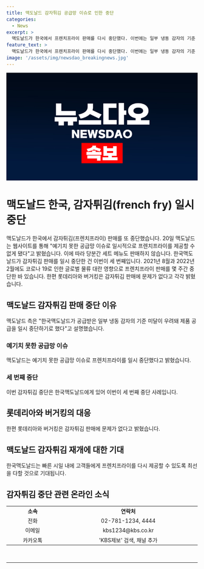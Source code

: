 ```yaml
---
title: 맥도날드 감자튀김 공급망 이슈로 인한 중단
categories:
  - News
excerpt: >
  맥도날드가 한국에서 프렌치프라이 판매를 다시 중단했다. 이번에는 일부 냉동 감자의 기준 미달 우려로 인해 결정됐다고 밝혔는데, 이에 따라 세트 메뉴도 당분간 판매되지 않을 예정이다. 이번이 세 번째로 감자튀김 판매를 중단하는 것인데, 롯데리아와 버거킹은 이와는 상관없이 감자튀김 판매에 문제가 없다고 밝혀 논란이 예상된다.
feature_text: >
  맥도날드가 한국에서 프렌치프라이 판매를 다시 중단했다. 이번에는 일부 냉동 감자의 기준 미달 우려로 인해 결정됐다고 밝혔는데, 이에 따라 세트 메뉴도 당분간 판매되지 않을 예정이다. 이번이 세 번째로 감자튀김 판매를 중단하는 것인데, 롯데리아와 버거킹은 이와는 상관없이 감자튀김 판매에 문제가 없다고 밝혀 논란이 예상된다.
image: '/assets/img/newsdao_breakingnews.jpg'
---
```


<p><img src="/assets/img/newsdao_breakingnews.jpg" alt="firstkoreanews 속보" /></p>

<h1>맥도날드 한국, 감자튀김(french fry) 일시 중단</h1>

<p data-ke-size="size16">맥도날드가 한국에서 감자튀김(프렌치프라이) 판매를 또 중단했습니다. 20일 맥도날드는 웹사이트를 통해 "예기치 못한 공급망 이슈로 일시적으로 프렌치프라이를 제공할 수 없게 됐다"고 밝혔습니다. 이에 따라 당분간 세트 메뉴도 판매하지 않습니다. 한국맥도날드가 감자튀김 판매를 일시 중단한 건 이번이 세 번째입니다. 2021년 8월과 2022년 2월에도 코로나 19로 인한 글로벌 물류 대란 영향으로 프렌치프라이 판매를 몇 주간 중단한 바 있습니다. 한편 롯데리아와 버거킹은 감자튀김 판매에 문제가 없다고 각각 밝혔습니다.</p>

<h2 data-ke-size="size26">맥도날드 감자튀김 판매 중단 이유</h2>

<p data-ke-size="size16">맥도날드 측은 "한국맥도날드가 공급받은 일부 냉동 감자의 기준 미달이 우려돼 제품 공급을 일시 중단하기로 했다"고 설명했습니다.</p>

<h3>예기치 못한 공급망 이슈</h3>

<p data-ke-size="size16">맥도날드는 예기치 못한 공급망 이슈로 프렌치프라이를 일시 중단했다고 밝혔습니다.</p>

<h3>세 번째 중단</h3>

<p data-ke-size="size16">이번 감자튀김 중단은 한국맥도날드에게 있어 이번이 세 번째 중단 사례입니다.</p>

<h2 data-ke-size="size26">롯데리아와 버거킹의 대응</h2>

<p data-ke-size="size16">한편 롯데리아와 버거킹은 감자튀김 판매에 문제가 없다고 밝혔습니다.</p>

<h2 data-ke-size="size26">맥도날드 감자튀김 재개에 대한 기대</h2>

<p data-ke-size="size16">한국맥도날드는 빠른 시일 내에 고객들에게 프렌치프라이를 다시 제공할 수 있도록 최선을 다할 것으로 기대됩니다.</p>

<h2 data-ke-size="size26">감자튀김 중단 관련 온라인 소식</h2>

<table>
    <colgroup><col style="width: 308px;"><col style="width: 697px;"></colgroup>
    <tbody>
        <tr>
            <td style="text-align: center; height: 17px;"><b>소속</b></td>
            <td style="text-align: center; height: 17px;"><b>연락처</b></td>
        </tr>
        <tr>
            <td style="text-align: center; height: 17px;">전화</td>
            <td style="text-align: center; height: 17px;">02-781-1234, 4444</td>
        </tr>
        <tr>
            <td style="text-align: center; height: 17px;">이메일</td>
            <td style="text-align: center; height: 17px;">kbs1234@kbs.co.kr</td>
        </tr>
        <tr>
            <td style="text-align: center; height: 17px;">카카오톡</td>
            <td style="text-align: center; height: 17px;">'KBS제보' 검색, 채널 추가</td>
        </tr>
    </tbody>
</table>

<p data-ke-size="size16">&nbsp;</p>

<hr>

<p data-ke-size="size16">&nbsp;</p>


